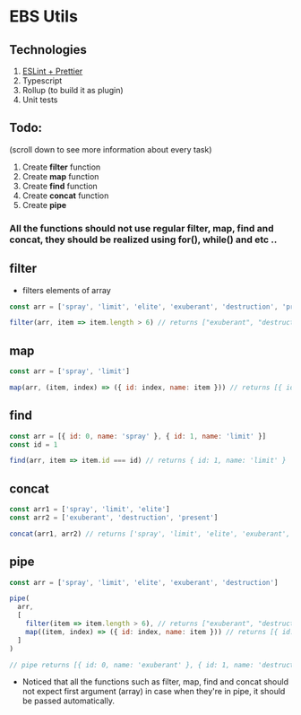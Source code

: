 # EBS Utils

## Technologies
1. [ESLint + Prettier](https://github.com/ebs-integrator/ebs-fe-intership-test-1)
2. Typescript
3. Rollup (to build it as plugin)
4. Unit tests

## Todo:
(scroll down to see more information about every task)
1. Create **filter** function
2. Create **map** function
3. Create **find** function
4. Create **concat** function
5. Create **pipe**

### All the functions should not use regular filter, map, find and concat, they should be realized using for(), while() and etc ..

## filter
- filters elements of array

```js
const arr = ['spray', 'limit', 'elite', 'exuberant', 'destruction', 'present']

filter(arr, item => item.length > 6) // returns ["exuberant", "destruction", "present"]
```

## map
```js
const arr = ['spray', 'limit']

map(arr, (item, index) => ({ id: index, name: item })) // returns [{ id: 0, name: 'spray' }, { id: 1, name: 'limit' }]
```

## find
```js
const arr = [{ id: 0, name: 'spray' }, { id: 1, name: 'limit' }]
const id = 1

find(arr, item => item.id === id) // returns { id: 1, name: 'limit' }
```

## concat
```js
const arr1 = ['spray', 'limit', 'elite']
const arr2 = ['exuberant', 'destruction', 'present']

concat(arr1, arr2) // returns ['spray', 'limit', 'elite', 'exuberant', 'destruction', 'present']
```

## pipe
```js
const arr = ['spray', 'limit', 'elite', 'exuberant', 'destruction']

pipe(
  arr,
  [
    filter(item => item.length > 6), // returns ["exuberant", "destruction"]
    map((item, index) => ({ id: index, name: item })) // returns [{ id: 0, name: 'exuberant' }, { id: 1, name: 'destruction' }]
  ]
)

// pipe returns [{ id: 0, name: 'exuberant' }, { id: 1, name: 'destruction' }]
```

* Noticed that all the functions such as filter, map, find and concat should not expect first argument (array) in case when they're in pipe, it should be passed automatically.

